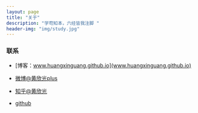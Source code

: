 ```yaml
---
layout: page
title: "关于"
description: "学苟知本，六经皆我注脚 "
header-img: "img/study.jpg"
---
```



### 联系

- [博客：www.huangxinguang.github.io](www.huangxinguang.github.io)

- [微博@黄欣光plus](http://www.weibo.com/207775270)

- [知乎@黄欣光](http://www.zhihu.com/people/huang-xin-guang-64)

- [github](https://www.github.com/huangxinguang)








